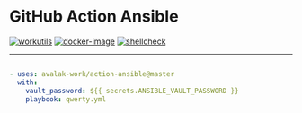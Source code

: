 # GitHub Action Ansible

[![workutils](https://img.shields.io/docker/pulls/workutils/action-ansible.svg)](https://hub.docker.com/r/workutils/action-ansible)
[![docker-image][workflow-docker-image]][workflow-docker-action]
[![shellcheck][workflow-image]][workflow-actions]

---

```yaml

- uses: avalak-work/action-ansible@master
  with:
    vault_password: ${{ secrets.ANSIBLE_VAULT_PASSWORD }}
    playbook: qwerty.yml
```

[workflow-image]: https://github.com/avalak-work/action-ansible/workflows/shell-shellcheck/badge.svg "Shell Shellcheck"

[workflow-actions]: https://github.com/avalak-work/action-ansible/actions?query=workflow%3Ashell-shellcheck

[workflow-docker-image]: https://github.com/avalak-work/action-ansible/workflows/build-image/badge.svg "Build and push docker image"

[workflow-docker-action]: https://github.com/avalak-work/action-ansible/actions?query=workflow%3Abuild-image

